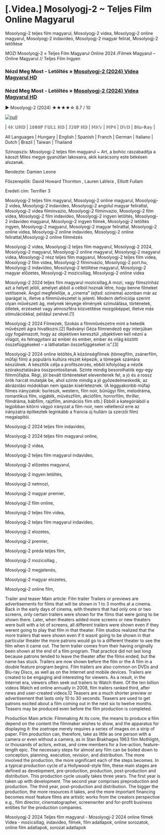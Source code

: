 # [.Videa.] Mosolyogj-2 ~ Teljes Film Online Magyarul




Mosolyogj-2 teljes film magyarul, Mosolyogj-2 videa, Mosolyogj-2 online magyarul, Mosolyogj-2 indavideo, Mosolyogj-2 magyar felirat, Mosolyogj-2 letöltése

MOZI Mosolyogj-2 « Teljes Film Magyarul Online 2024 /Filmek Magyarul – Online Magyarul // Teljes Film Ingyen

### Nézd Meg Most - Letöltés » [Mosolyogj-2 (2024) Videa Magyarul HD](https://t.co/6NGQf5swSQ)

### Nézd Meg Most - Letöltés » [Mosolyogj-2 (2024) Videa Magyarul HD](https://t.co/6NGQf5swSQ)

▶️ Mosolyogj-2 (2024) ★★★★☆ 8.7 / 10

[![null](https://static.wixstatic.com/media/855a25_043b5abeb4ae4d35ac003198e7fe56ed~mv2.gif)](https://t.co/6NGQf5swSQ)

| 𝟜𝕂 𝕌ℍ𝔻 | 𝟙𝟘𝟠𝟘ℙ 𝔽𝕌𝕃𝕃 ℍ𝔻 | 𝟟𝟚𝟘ℙ ℍ𝔻 | 𝕄𝕂𝕍 | 𝕄ℙ𝟜 | 𝔻𝕍𝔻 | 𝔹𝕝𝕦-ℝ𝕒𝕪 |

All Languages | Hungary | English | Spanish | Franch | German | Italiano | Dutch | Brazil | Taiwan | Thailand

Szinopszis: Mosolyogj-2 teljes film magyarul ~ Art, a bohóc rászabadítja a káoszt Miles megye gyanútlan lakosaira, akik karácsony este békésen alszanak.

Rendezte: Damien Leone

Főszereplők: David Howard Thornton , Lauren LaVera , Elliott Fullam

Eredeti cím: Terrifier 3

Mosolyogj-2 teljes film magyarul, Mosolyogj-2 online magyarul, Mosolyogj-2 videa, Mosolyogj-2 indavideo, Mosolyogj-2 angolul magyar felirattal, Mosolyogj-2 videa filminvazio, Mosolyogj-2 filminvazio, Mosolyogj-2 film videa, Mosolyogj-2 film indavideo, Mosolyogj-2 ingyen letöltés, Mosolyogj-2 indavideo magyarul, Mosolyogj-2 ingyen filmek, Mosolyogj-2 letöltés ingyen, Mosolyogj-2 magyarul, Mosolyogj-2 magyar felirattal, Mosolyogj-2 online videa, Mosolyogj-2 online indavideo, Mosolyogj-2 online felirattal,Mosolyogj-2 online filmnézés

Mosolyogj-2 videa, Mosolyogj-2 teljes film magyarul, Mosolyogj-2 2024, Mosolyogj-2 magyarul, Mosolyogj-2 online magyarul, Mosolyogj-2 magyarul videa, Mosolyogj-2 rész teljes film magyarul, Mosolyogj-2 teljes film videa, Mosolyogj-2 film videa, Mosolyogj-2 filminvazio, Mosolyogj-2 port.hu, Mosolyogj-2 indavideo, Mosolyogj-2 letöltése magyarul, Mosolyogj-2 magyar előzetes, Mosolyogj-2 mozicsillag, Mosolyogj-2 online videa

Mosolyogj-2 2024 teljes film magyarul mozicsillag,A mozi, vagy filmszínház azt a helyet jelöli, amelyet abból a célból hoznak létre, hogy benne filmeket vetítsenek. Angol megfelelője, a „cinema” (ejtsd: szinema) azonban már az iparágat is, illetve a filmművészetet is jelenti. Modern definíciója szerint olyan művészeti ág, melynek lényege élmények szimulálása, történetek, ötletek, érzéseket vagy atmoszféra közvetítése mozgóképpel, illetve más stimulációkkal, például zenével.[1]

Mosolyogj-2 2024 Filmezek, Szokás a filmművészetre mint a hetedik művészeti ágra hivatkozni.[2] Radványi Géza filmrendező egy interjúban úgy fogalmazott, hogy az objektíven keresztül „objektíven kell nézni a világot, és felnagyítani az ember és ember, ember és világ közötti összefüggéseket – a láthatatlan összefüggéseket is”.[3]

Mosolyogj-2 2024 online letöltés,A közönségfilmek (tömegfilm, zsánerfilm, műfaji film) a populáris kultúra részét képezik, a tömegek számára készülnek. A készítők célja a profitszerzés, ebből kifolyólag a nézők szórakoztatására összpontosítanak. Szinte mindig besorolhatók egy-egy filmműfajba. Régi, jól bevált történeteket elevenítenek fel, a jó és a rossz örök harcát mutatják be, ahol szinte mindig a jó győzedelmeskedik, az ábrázolási módokban nem igazán kísérleteznek. (A leggyakoribb műfaji filmes irányzatok: burleszk, western, film noir, bűnügyi film, melodráma, romantikus film, vígjáték, művészfilm, akciófilm, horrorfilm, thriller, filmdráma, bábfilm, rajzfilm, animációs film stb.) Ebből a kategóriából a legjobban kitörni vágyó irányzat a film-noir, nem véletlenül erre az irányzatra építkeztek leginkább a francia új hullám (a szerzői film) megalapítói.

Mosolyogj-2 2024 teljes film indavideo,

Mosolyogj-2 2024 teljes film magyarul online,

Mosolyogj-2 videa,

Mosolyogj-2 teljes film magyarul indavideo,

Mosolyogj-2 előzetes magyarul,

Mosolyogj-2 ingyen letöltés,

Mosolyogj-2 netmozi,

Mosolyogj-2 magyar premier,

Mosolyogj-2 film online,

Mosolyogj-2 teljes film videa,

Mosolyogj-2 teljes film magyarul indavideo,

Mosolyogj-2 elozetes,

Mosolyogj-2 premier,

Mosolyogj-2 préda teljes film,

Mosolyogj-2 mozicsillag ,

Mosolyogj-2 megjelenés,

Mosolyogj-2 magyar elozetes,

Mosolyogj-2 online film,

Trailer and teaser Main article: Film trailer Trailers or previews are advertisements for films that will be shown in 1 to 3 months at a cinema. Back in the early days of cinema, with theaters that had only one or two screens, only certain trailers were shown for the films that were going to be shown there. Later, when theaters added more screens or new theaters were built with a lot of screens, all different trailers were shown even if they werent going to play that film in that theater. Film studios realized that the more trailers that were shown even if it wasnt going to be shown in that particular theater the more patrons would go to a different theater to see the film when it came out. The term trailer comes from their having originally been shown at the end of a film program. That practice did not last long because patrons tended to leave the theater after the films ended, but the name has stuck. Trailers are now shown before the film or the A film in a double feature program begins. Film trailers are also common on DVDs and Blu-ray Discs, as well as on the Internet and mobile devices. Trailers are created to be engaging and interesting for viewers. As a result, in the Internet era, viewers often seek out trailers to Watch them. Of the ten billion videos Watch ed online annually in 2008, film trailers ranked third, after news and user-created videos.12 Teasers are a much shorter preview or advertisement that lasts only 10 to 30 seconds. Teasers are used to get patrons excited about a film coming out in the next six to twelve months. Teasers may be produced even before the film production is completed.

Production Main article: Filmmaking At its core, the means to produce a film depend on the content the filmmaker wishes to show, and the apparatus for displaying it: the zoetrope merely requires a series of images on a strip of paper. Film production can, therefore, take as little as one person with a camera or even without a camera, as in Stan Brakhages 1963 film Mothlight, or thousands of actors, extras, and crew members for a live-action, feature-length epic. The necessary steps for almost any film can be boiled down to conception, planning, execution, revision, and distribution. The more involved the production, the more significant each of the steps becomes. In a typical production cycle of a Hollywood-style film, these main stages are defined as development, pre-production, production, post-production and distribution. This production cycle usually takes three years. The first year is taken up with development. The second year comprises preproduction and production. The third year, post-production and distribution. The bigger the production, the more resources it takes, and the more important financing becomes most feature films are artistic works from the creators perspective e.g., film director, cinematographer, screenwriter and for-profit business entities for the production companies.

Mosolyogj-2 2024 Teljes film magyarul - Mosolyogj-2 2024 online filmek Videa - mozicsillag, indavideo, filmek, film adatlapok, online sorozatok, online film adatlapok, sorozat adatlapok
